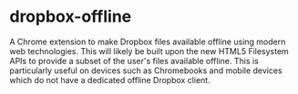 dropbox-offline
===============

A Chrome extension to make Dropbox files available offline using modern web technologies.
This will likely be built upon the new HTML5 Filesystem APIs to provide a subset of the user's files available offline.
This is particularly useful on devices such as Chromebooks and mobile devices which do not have a dedicated offline Dropbox client.
